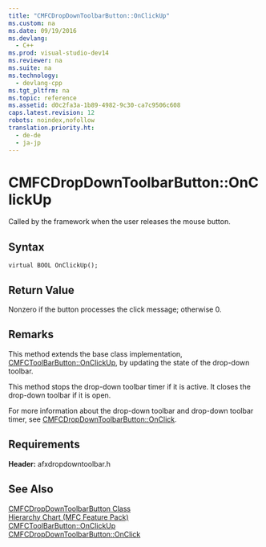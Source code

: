 ```yaml
---
title: "CMFCDropDownToolbarButton::OnClickUp"
ms.custom: na
ms.date: 09/19/2016
ms.devlang: 
  - C++
ms.prod: visual-studio-dev14
ms.reviewer: na
ms.suite: na
ms.technology: 
  - devlang-cpp
ms.tgt_pltfrm: na
ms.topic: reference
ms.assetid: d0c2fa3a-1b89-4982-9c30-ca7c9506c608
caps.latest.revision: 12
robots: noindex,nofollow
translation.priority.ht: 
  - de-de
  - ja-jp
---
```

# CMFCDropDownToolbarButton::OnClickUp
Called by the framework when the user releases the mouse button.  
  
## Syntax  
  
```  
virtual BOOL OnClickUp();  
```  
  
## Return Value  
 Nonzero if the button processes the click message; otherwise 0.  
  
## Remarks  
 This method extends the base class implementation, [CMFCToolBarButton::OnClickUp](../vs140/CMFCToolBarButton--OnClickUp.md), by updating the state of the drop-down toolbar.  
  
 This method stops the drop-down toolbar timer if it is active. It closes the drop-down toolbar if it is open.  
  
 For more information about the drop-down toolbar and drop-down toolbar timer, see [CMFCDropDownToolbarButton::OnClick](../vs140/CMFCDropDownToolbarButton--OnClick.md).  
  
## Requirements  
 **Header:** afxdropdowntoolbar.h  
  
## See Also  
 [CMFCDropDownToolbarButton Class](../vs140/CMFCDropDownToolbarButton-Class.md)   
 [Hierarchy Chart (MFC Feature Pack)](../vs140/Hierarchy-Chart.md)   
 [CMFCToolBarButton::OnClickUp](../vs140/CMFCToolBarButton--OnClickUp.md)   
 [CMFCDropDownToolbarButton::OnClick](../vs140/CMFCDropDownToolbarButton--OnClick.md)